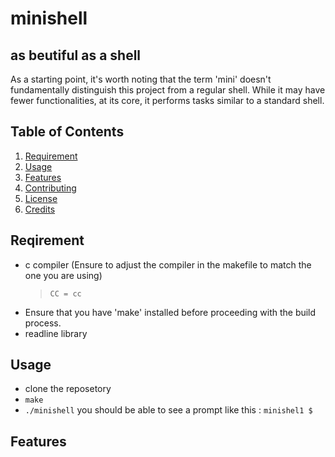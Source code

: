 # minishell
## as beutiful as a shell
As a starting point, it's worth noting that the term 'mini' doesn't fundamentally distinguish this project from a regular shell. While it may have fewer functionalities, at its core, it performs tasks similar to a standard shell.

## Table of Contents

1. [Requirement](#installation)
2. [Usage](#usage)
3. [Features](#features)
4. [Contributing](#contributing)
5. [License](#license)
6. [Credits](#credits)

## Reqirement
- c compiler (Ensure to adjust the compiler in the makefile to match the one you are using)
  > `CC = cc`
- Ensure that you have 'make' installed before proceeding with the build process.
- readline library

## Usage

- clone the reposetory
- `make`
- `./minishell`
you should be able to see a prompt like this : `minishel1 $`

## Features
